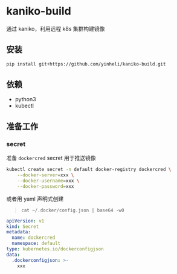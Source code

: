 # kaniko-build

通过 kaniko，利用远程 k8s 集群构建镜像

## 安装

```bash
pip install git+https://github.com/yinheli/kaniko-build.git
```

## 依赖

- python3
- kubectl

## 准备工作

### secret

准备 `dockercred` secret 用于推送镜像

```bash
kubectl create secret -n default docker-registry dockercred \
    --docker-server=xxx \
    --docker-username=xxx \
    --docker-password=xxx
```

或者用 yaml 声明式创建

> `cat ~/.docker/config.json | base64 -w0`

```yaml
apiVersion: v1
kind: Secret
metadata:
  name: dockercred
  namespace: default
type: kubernetes.io/dockerconfigjson
data:
  .dockerconfigjson: >-
    xxx
```
